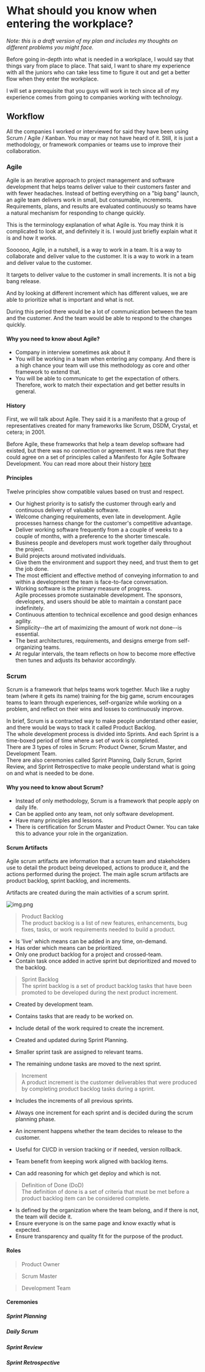 # What should you know when entering the workplace?

*Note: this is a draft version of my plan and includes my thoughts on different problems you might face.*

Before going in-depth into what is needed in a workplace, I would say that things vary from place to place. That said, I want to share my experience with all the juniors who can take less time to figure it out and get a better flow when they enter the workplace.

I will set a prerequisite that you guys will work in tech since all of my experience comes from going to companies working with technology.

## Workflow

All the companies I worked or interviewed for said they have been using Scrum / Agile / Kanban. You may or may not have heard of it. Still, it is just a methodology, or framework companies or teams use to improve their collaboration.

### Agile

Agile is an iterative approach to project management and software development that helps teams deliver value to their customers faster and with fewer headaches. Instead of betting everything on a "big bang" launch, an agile team delivers work in small, but consumable, increments. Requirements, plans, and results are evaluated continuously so teams have a natural mechanism for responding to change quickly.

This is the terminology explanation of what Agile is. You may think it is complicated to look at, and definitely it is.
I would just briefly explain what it is and how it works.

Soooooo, Agile, in a nutshell, is a way to work in a team. It is a way to collaborate and deliver value to the customer. It is a way to work in a team and deliver value to the customer.

It targets to deliver value to the customer in small increments. It is not a big bang release. 

And by looking at different increment which has different values, we are able to prioritize what is important and what is not.

During this period there would be a lot of communication between the team and the customer. And the team would be able to respond to the changes quickly.



#### Why you need to know about Agile?

- Company in interview sometimes ask about it
- You will be working in a team when entering any company. And there is a high chance your team will use this methodology as core and other framework to extend that.
- You will be able to communicate to get the expectation of others. Therefore, work to match their expectation and get better results in general.


#### History

First, we will talk about Agile. They said it is a manifesto that a group of representatives created for many frameworks like Scrum, DSDM, Crystal, et cetera; in 2001.

Before Agile, these frameworks that help a team develop software had existed, but there was no connection or agreement. It was rare that they could agree on a set of principles called a Manifesto for Agile Software Development. You can read more about their history [here](https://agilemanifesto.org/history.html)

#### Principles

Twelve principles show compatible values based on trust and respect.

- Our highest priority is to satisfy the customer
through early and continuous delivery
of valuable software.
- Welcome changing requirements, even late in
development. Agile processes harness change for
the customer's competitive advantage.
- Deliver working software frequently from a
a couple of weeks to a couple of months, with a
preference to the shorter timescale.
- Business people and developers must work
together daily throughout the project.
- Build projects around motivated individuals.
- Give them the environment and support they need,
and trust them to get the job done.
- The most efficient and effective method of
conveying information to and within a development
the team is face-to-face conversation.
- Working software is the primary measure of progress.\
Agile processes promote sustainable development.
The sponsors, developers, and users should be able
to maintain a constant pace indefinitely.
- Continuous attention to technical excellence
and good design enhances agility.
- Simplicity--the art of maximizing the amount
of work not done--is essential.
- The best architectures, requirements, and designs
emerge from self-organizing teams.
- At regular intervals, the team reflects on how
to become more effective then tunes and adjusts
its behavior accordingly.

### Scrum

Scrum is a framework that helps teams work together. Much like a rugby team (where it gets its name) training for the big game, scrum encourages teams to learn through experiences, self-organize while working on a problem, and reflect on their wins and losses to continuously improve.

In brief, Scrum is a contracted way to make people understand other easier, and there would be ways to track it called Product Backlog.\
The whole development process is divided into Sprints. And each Sprint is a time-boxed period of time where a set of work is completed.\
There are 3 types of roles in Scrum: Product Owner, Scrum Master, and Development Team.\
There are also ceremonies called Sprint Planning, Daily Scrum, Sprint Review, and Sprint Retrospective to make people understand what is going on and what is needed to be done.

#### Why you need to know about Scrum?

- Instead of only methodology, Scrum is a framework that people apply on daily life.
- Can be applied onto any team, not only software development.
- Have many principles and lessons.
- There is certification for Scrum Master and Product Owner. You can take this to advance your role in the organization.

#### Scrum Artifacts

Agile scrum artifacts are information that a scrum team and stakeholders use to detail the product being developed, actions to produce it, and the actions performed during the project. The main agile scrum artifacts are product backlog, sprint backlog, and increments.

Artifacts are created during the main activities of a scrum sprint.

![img.png](img.png)

> Product Backlog\
The product backlog is a list of new features, enhancements, bug fixes, tasks, or work requirements needed to build a product.
- Is 'live' which means can be added in any time, on-demand.
- Has order which means can be prioritized.
- Only one product backlog for a project and crossed-team.
- Contain task once added in active sprint but deprioritized and moved to the backlog.


> Sprint Backlog\
The sprint backlog is a set of product backlog tasks that have been promoted to be developed during the next product increment.
- Created by development team.
- Contains tasks that are ready to be worked on.
- Include detail of the work required to create the increment.



- Created and updated during Sprint Planning.
- Smaller sprint task are assigned to relevant teams.
- The remaining undone tasks are moved to the next sprint.

> Increment\
A product increment is the customer deliverables that were produced by completing product backlog tasks during a sprint.

- Includes the increments of all previous sprints.
- Always one increment for each sprint and is decided during the scrum planning phase.
- An increment happens whether the team decides to release to the customer.
- Useful for CI/CD in version tracking or if needed, version rollback.


- Team benefit from keeping work aligned with backlog items.
- Can add reasoning for which get deploy and which is not.

> Definition of Done (DoD)\
The definition of done is a set of criteria that must be met before a product backlog item can be considered complete.

- Is defined by the organization where the team belong, and if there is not, the team will decide it.
- Ensure everyone is on the same page and know exactly what is expected.
- Ensure transparency and quality fit for the purpose of the product.

#### Roles

> Product Owner

> Scrum Master

> Development Team

#### Ceremonies

##### Sprint Planning

##### Daily Scrum

##### Sprint Review

##### Sprint Retrospective


